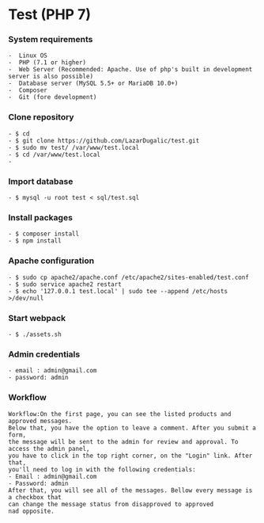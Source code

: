 # Test (PHP 7)

### System requirements
    -  Linux OS
    -  PHP (7.1 or higher)
    -  Web Server (Recommended: Apache. Use of php's built in development server is also possible)
    -  Database server (MySQL 5.5+ or MariaDB 10.0+)
    -  Composer
    -  Git (fore development)

### Clone repository
    - $ cd
    - $ git clone https://github.com/LazarDugalic/test.git
    - $ sudo mv test/ /var/www/test.local
    - $ cd /var/www/test.local
    -    
### Import database
    - $ mysql -u root test < sql/test.sql  
    
### Install packages
    - $ composer install
    - $ npm install
    
### Apache configuration   
    - $ sudo cp apache2/apache.conf /etc/apache2/sites-enabled/test.conf
    - $ sudo service apache2 restart
    - $ echo '127.0.0.1 test.local' | sudo tee --append /etc/hosts >/dev/null
    
### Start webpack
    - $ ./assets.sh
    
### Admin credentials
    - email : admin@gmail.com
    - password: admin    
    
### Workflow
    Workflow:On the first page, you can see the listed products and approved messages.
    Below that, you have the option to leave a comment. After you submit a form,
    the message will be sent to the admin for review and approval. To access the admin panel,
    you have to click in the top right corner, on the "Login" link. After that,
    you'll need to log in with the following credentials:
    - Email : admin@gmail.com
    - Password: admin
    After that, you will see all of the messages. Bellow every message is a checkbox that
    can change the message status from disapproved to approved nad opposite.    
    
    
    
